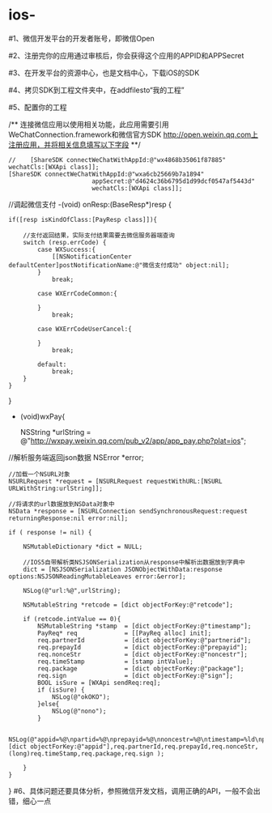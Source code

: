 # ios-
#1、微信开发平台的开发者账号，即微信Open

#2、注册完你的应用通过审核后，你会获得这个应用的APPID和APPSecret

#3、在开发平台的资源中心，也是文档中心，下载iOS的SDK

#4、拷贝SDK到工程文件夹中，在addfilesto“我的工程”

#5、配置你的工程

/**
     连接微信应用以使用相关功能，此应用需要引用WeChatConnection.framework和微信官方SDK
     http://open.weixin.qq.com上注册应用，并将相关信息填写以下字段
     **/
    
    //    [ShareSDK connectWeChatWithAppId:@"wx4868b35061f87885" wechatCls:[WXApi class]];
    [ShareSDK connectWeChatWithAppId:@"wxa6cb25669b7a1894"
                           appSecret:@"d4624c36b6795d1d99dcf0547af5443d"
                           wechatCls:[WXApi class]];
    

//调起微信支付
-(void) onResp:(BaseResp*)resp
{

    if([resp isKindOfClass:[PayResp class]]){

        //支付返回结果，实际支付结果需要去微信服务器端查询
        switch (resp.errCode) {
            case WXSuccess:{
                [[NSNotificationCenter defaultCenter]postNotificationName:@"微信支付成功" object:nil];
            }
                break;
                
            case WXErrCodeCommon:{

            }
                break;
                
            case WXErrCodeUserCancel:{
 
            }
                break;
                
            default:
                break;
        }
    }
}



+ (void)wxPay{

    NSString *urlString   = @"http://wxpay.weixin.qq.com/pub_v2/app/app_pay.php?plat=ios";
   
 //解析服务端返回json数据
    NSError *error;
   
    //加载一个NSURL对象
    NSURLRequest *request = [NSURLRequest requestWithURL:[NSURL URLWithString:urlString]];
   
    //将请求的url数据放到NSData对象中
    NSData *response = [NSURLConnection sendSynchronousRequest:request returningResponse:nil error:nil];
    
    if ( response != nil) {
     
        NSMutableDictionary *dict = NULL;
       
        //IOS5自带解析类NSJSONSerialization从response中解析出数据放到字典中
        dict = [NSJSONSerialization JSONObjectWithData:response options:NSJSONReadingMutableLeaves error:&error];
       
        NSLog(@"url:%@",urlString);
       
        NSMutableString *retcode = [dict objectForKey:@"retcode"];
       
        if (retcode.intValue == 0){
            NSMutableString *stamp  = [dict objectForKey:@"timestamp"];
            PayReq* req             = [[PayReq alloc] init];
            req.partnerId           = [dict objectForKey:@"partnerid"];
            req.prepayId            = [dict objectForKey:@"prepayid"];
            req.nonceStr            = [dict objectForKey:@"noncestr"];
            req.timeStamp           = [stamp intValue];
            req.package             = [dict objectForKey:@"package"];
            req.sign                = [dict objectForKey:@"sign"];
            BOOL isSure = [WXApi sendReq:req];
            if (isSure) {
                NSLog(@"okOKO");
            }else{
                NSLog(@"nono");
            }
         
            NSLog(@"appid=%@\npartid=%@\nprepayid=%@\nnoncestr=%@\ntimestamp=%ld\npackage=%@\nsign=%@",[dict objectForKey:@"appid"],req.partnerId,req.prepayId,req.nonceStr,(long)req.timeStamp,req.package,req.sign );
        
        }
    }
}
#6、具体问题还要具体分析，参照微信开发文档，调用正确的API，一般不会出错，细心一点
